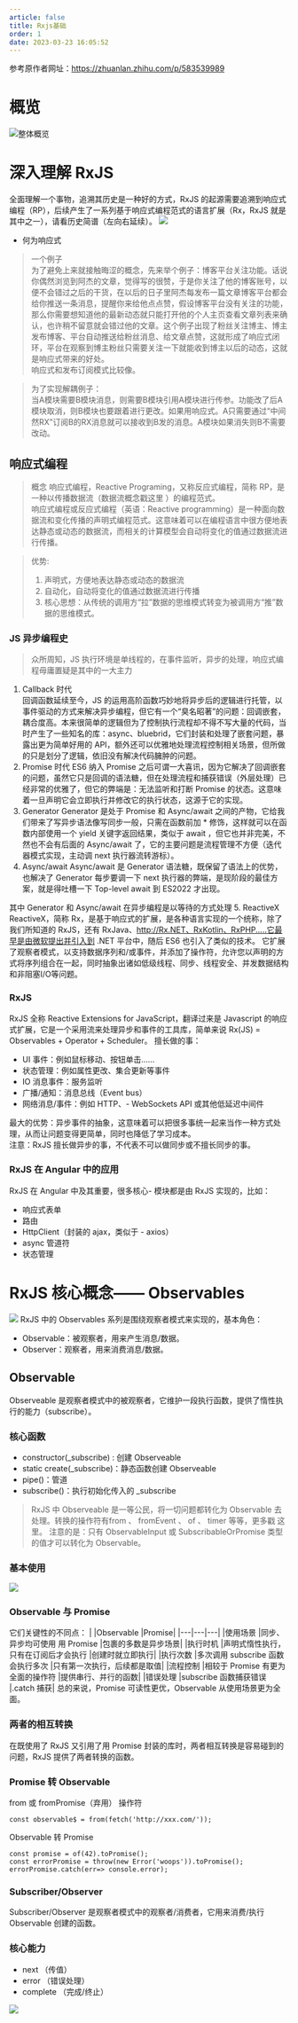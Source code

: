 ```yaml
---
article: false
title: Rxjs基础
order: 1
date: 2023-03-23 16:05:52
---
```

参考原作者网址：https://zhuanlan.zhihu.com/p/583539989
# 概览
![整体概览](https://pcsdata.baidu.com/thumbnail/ab7aedfcej8594bdb7d41dc5c58347a0?fid=2519193222-16051585-924785488063881&rt=pr&sign=FDTAER-yUdy3dSFZ0SVxtzShv1zcMqd-9eC1YhIZa691dDliHqSTTzNGCVA%3D&expires=48h&chkv=0&chkbd=0&chkpc=&dp-logid=8811769800559562111&dp-callid=0&time=1679558400&bus_no=26&size=c1600_u1600&quality=100&vuk=-&ft=video)
# 深入理解 RxJS
全面理解一个事物，追溯其历史是一种好的方式，RxJS 的起源需要追溯到响应式编程（RP），后续产生了一系列基于响应式编程范式的语言扩展（Rx，RxJS 就是其中之一），请看历史简谱（左向右延续）。
![](https://pcsdata.baidu.com/thumbnail/1a5856d77o8d69cd3a0fd37e42c5cbfe?fid=2519193222-16051585-234629487524354&rt=pr&sign=FDTAER-yUdy3dSFZ0SVxtzShv1zcMqd-779jToZi5uCXNTFZ5%2FxvyHi7z9E%3D&expires=48h&chkv=0&chkbd=0&chkpc=&dp-logid=8811809125656663569&dp-callid=0&time=1679558400&bus_no=26&size=c1600_u1600&quality=100&vuk=-&ft=video)
- 何为响应式
>一个例子  
为了避免上来就接触晦涩的概念，先来举个例子：博客平台关注功能。话说你偶然浏览到阿杰的文章，觉得写的很赞，于是你关注了他的博客账号，以便不会错过之后的干货，在以后的日子里阿杰每发布一篇文章博客平台都会给你推送一条消息，提醒你来给他点点赞，假设博客平台没有关注的功能，那么你需要想知道他的最新动态就只能打开他的个人主页查看文章列表来确认，也许稍不留意就会错过他的文章。这个例子出现了粉丝关注博主、博主发布博客、平台自动推送给粉丝消息、给文章点赞，这就形成了响应式闭环，平台在观察到博主粉丝只需要关注一下就能收到博主以后的动态，这就是响应式带来的好处。  
响应式和发布订阅模式比较像。

>为了实现解耦例子：  
当A模块需要B模块消息，则需要B模块引用A模块进行传参。功能改了后A模块取消，则B模块也要跟着进行更改。如果用响应式。A只需要通过“中间然RX”订阅B的RX消息就可以接收到B发的消息。A模块如果消失则B不需要改动。

## 响应式编程
> 概念
> 响应式编程，Reactive Programing，又称反应式编程，简称 RP，是一种以传播数据流（数据流概念戳这里 ）的编程范式。  
> 响应式编程或反应式编程（英语：Reactive programming）是一种面向数据流和变化传播的声明式编程范式。这意味着可以在编程语言中很方便地表达静态或动态的数据流，而相关的计算模型会自动将变化的值通过数据流进行传播。

>优势:
>1. 声明式，方便地表达静态或动态的数据流
>2. 自动化，自动将变化的值通过数据流进行传播
>3. 核心思想：从传统的调用方“拉”数据的思维模式转变为被调用方“推”数据的思维模式。

### JS 异步编程史
> 众所周知，JS 执行环境是单线程的，在事件监听，异步的处理，响应式编程毋庸置疑是其中的一大主力
1. Callback 时代  
回调函数延续至今，JS 的运用高阶函数巧妙地将异步后的逻辑进行托管，以事件驱动的方式来解决异步编程，但它有一个“臭名昭著”的问题：回调嵌套，耦合度高。本来很简单的逻辑但为了控制执行流程却不得不写大量的代码，当时产生了一些知名的库：async、bluebrid，它们封装和处理了嵌套问题，暴露出更为简单好用的 API，额外还可以优雅地处理流程控制相关场景，但所做的只是划分了逻辑，依旧没有解决代码臃肿的问题。
2. Promise 时代
ES6 纳入 Promise 之后可谓一大喜讯，因为它解决了回调嵌套的问题，虽然它只是回调的语法糖，但在处理流程和捕获错误（外层处理）已经非常的优雅了，但它的弊端是：无法监听和打断 Promise 的状态。这意味着一旦声明它会立即执行并修改它的执行状态，这源于它的实现。
3. Generator
Generator 是处于 Promise 和 Async/await 之间的产物，它给我们带来了写异步语法像写同步一般，只需在函数前加 * 修饰，这样就可以在函数内部使用一个 yield 关键字返回结果，类似于 await ，但它也并非完美，不然也不会有后面的 Async/await 了，它的主要问题是流程管理不方便（迭代器模式实现，主动调 next 执行器流转游标）。
4. Async/await
Async/await 是 Generator 语法糖，既保留了语法上的优势，也解决了 Generator 每步要调一下 next 执行器的弊端，是现阶段的最佳方案，就是得吐槽一下 Top-level await 到 ES2022 才出现。

其中 Generator 和 Async/await 在异步编程是以等待的方式处理
5. ReactiveX
ReactiveX，简称 Rx，是基于响应式的扩展，是各种语言实现的一个统称，除了我们所知道的 RxJS，还有 RxJava、http://Rx.NET、RxKotlin、RxPHP.....它最早是由微软提出并引入到 .NET 平台中，随后 ES6 也引入了类似的技术。 
它扩展了观察者模式，以支持数据序列和/或事件，并添加了操作符，允许您以声明的方式将序列组合在一起，同时抽象出诸如低级线程、同步、线程安全、并发数据结构和非阻塞I/O等问题。

### RxJS
RxJS 全称 Reactive Extensions for JavaScript，翻译过来是 Javascript 的响应式扩展，它是一个采用流来处理异步和事件的工具库，简单来说 Rx(JS) = Observables + Operator + Scheduler。
擅长做的事：
- UI 事件：例如鼠标移动、按钮单击......
- 状态管理：例如属性更改、集合更新等事件
- IO 消息事件：服务监听
- 广播/通知：消息总线（Event bus）
- 网络消息/事件：例如 HTTP、- WebSockets API 或其他低延迟中间件  

最大的优势：异步事件的抽象，这意味着可以把很多事统一起来当作一种方式处理，从而让问题变得更简单，同时也降低了学习成本。  
注意：RxJS 擅长做异步的事，不代表不可以做同步或不擅长同步的事。

### RxJS 在 Angular 中的应用
RxJS 在 Angular 中及其重要，很多核心- 模块都是由 RxJS 实现的，比如：
- 响应式表单
- 路由
- HttpClient（封装的 ajax，类似于 - axios）
- async 管道符
- 状态管理
# RxJS 核心概念—— Observables
![](https://pcsdata.baidu.com/thumbnail/4af635694g9e84566bf44ed6c97c82b5?fid=2519193222-16051585-11985613925763&rt=pr&sign=FDTAER-yUdy3dSFZ0SVxtzShv1zcMqd-jg%2FuHz36waWg5NXICBB2RSJRSLE%3D&expires=48h&chkv=0&chkbd=0&chkpc=&dp-logid=8812291484175452425&dp-callid=0&time=1679558400&bus_no=26&size=c1600_u1600&quality=100&vuk=-&ft=video)
RxJS 中的 Observables 系列是围绕观察者模式来实现的，基本角色：
- Observable：被观察者，用来产生消息/数据。
- Observer：观察者，用来消费消息/数据。
## Observable
Observeable 是观察者模式中的被观察者，它维护一段执行函数，提供了惰性执行的能力（subscribe）。
### 核心函数
- constructor(_subscribe) : 创建 Observeable
- static create(_subscribe)：静态函数创建 Observeable
- pipe()：管道
- subscribe()：执行初始化传入的 _subscribe
> RxJS 中 Observeable 是一等公民，将一切问题都转化为 Observable 去处理。转换的操作符有from 、 fromEvent 、 of 、 timer 等等，更多戳 这里。
注意的是：只有 ObservableInput 或 SubscribableOrPromise 类型的值才可以转化为 Observable。

### 基本使用
![](https://pcsdata.baidu.com/thumbnail/7e398fbd9j9c4764581275b210906b36?fid=2519193222-16051585-448049421592739&rt=pr&sign=FDTAER-yUdy3dSFZ0SVxtzShv1zcMqd-zNWl48IRi9zM8QVzUtjHMgblPiI%3D&expires=48h&chkv=0&chkbd=0&chkpc=&dp-logid=8812341880221552272&dp-callid=0&time=1679558400&bus_no=26&size=c1600_u1600&quality=100&vuk=-&ft=video)
### Observable 与 Promise
它们关键性的不同点：
|	|Observable	|Promise|
|---|---|---|
|使用场景	|同步、异步均可使用	用 Promise |包裹的多数是异步场景|
|执行时机	|声明式惰性执行，只有在订阅后才会执行	|创建时就立即执行|
|执行次数	|多次调用 subscribe 函数会执行多次	|只有第一次执行，后续都是取值|
|流程控制	|相较于 Promise 有更为全面的操作符	|提供串行、并行的函数|
|错误处理	|subscribe 函数捕获错误	|.catch 捕获|
总的来说，Promise 可读性更优，Observable 从使用场景更为全面。
### 两者的相互转换
在既使用了 RxJS 又引用了用 Promise 封装的库时，两者相互转换是容易碰到的问题，RxJS 提供了两者转换的函数。
### Promise 转 Observable
from 或 fromPromise（弃用） 操作符
```
const observable$ = from(fetch('http://xxx.com/'));
```
Observable 转 Promise
```
const promise = of(42).toPromise();
const errorPromise = throw(new Error('woops')).toPromise();
errorPromise.catch(err=> console.error);
```

### Subscriber/Observer
Subscriber/Observer 是观察者模式中的观察者/消费者，它用来消费/执行 Observable 创建的函数。
### 核心能力

- next （传值）
- error （错误处理）
- complete （完成/终止）

![](https://pic1.zhimg.com/80/v2-f92cfbc57046528faabf6fb0de7c9e90_720w.webp)